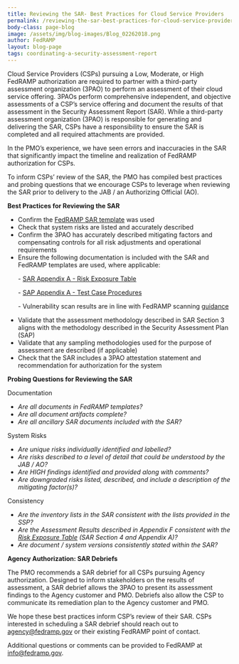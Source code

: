 ```yaml
---
title: Reviewing the SAR- Best Practices for Cloud Service Providers  
permalink: /reviewing-the-sar-best-practices-for-cloud-service-providers/
body-class: page-blog
image: /assets/img/blog-images/Blog_02262018.png
author: FedRAMP
layout: blog-page
tags: coordinating-a-security-assessment-report
---
```

Cloud Service Providers (CSPs) pursuing a Low, Moderate, or High FedRAMP authorization are required to partner with a third-party assessment organization (3PAO) to perform an assessment of their cloud service offering. 3PAOs perform comprehensive independent, and objective assessments of a CSP’s service offering and document the results of that assessment in the Security Assessment Report (SAR). While a third-party assessment organization (3PAO) is responsible for generating and delivering the SAR, CSPs have a responsibility to ensure the SAR is completed and all required attachments are provided.

In the PMO’s experience, we have seen errors and inaccuracies in the SAR that significantly impact the timeline and realization of FedRAMP authorization for CSPs.

To inform CSPs’ review of the SAR, the PMO has compiled best practices and probing questions that we encourage CSPs to leverage when reviewing the SAR prior to delivery to the JAB / an Authorizing Official (AO).

**Best Practices for Reviewing the SAR**

* Confirm the <a href="https://www.fedramp.gov/assets/resources/templates/FedRAMP-SAR-Template.docx">FedRAMP SAR template</a> was used
* Check that system risks are listed and accurately described
* Confirm the 3PAO has accurately described mitigating factors and compensating controls for all risk adjustments and operational requirements
* Ensure the following documentation is included with the SAR and FedRAMP templates are used, where applicable:
  <p>  - <a href="https://www.fedramp.gov/assets/resources/templates/SAR-AA-FedRAMP-Risk-Exposure-Table-Template.xlsx">SAR Appendix A - Risk Exposure Table</a></p>
  <p>   - <a href="https://www.fedramp.gov/assets/resources/templates/SAP-AA-FedRAMP-Moderate-Security-Test-Case-Procedures-Template.xlsx">SAP Appendix A - Test Case Procedures</a></p>
  <p>   - Vulnerability scan results are in line with FedRAMP scanning <a href="https://www.fedramp.gov/assets/resources/documents/CSP_Vulnerability_Scanning_Requirements.pdf">guidance</a></p>
* Validate that the assessment methodology described in SAR Section 3 aligns with the methodology described in the Security Assessment Plan (SAP)
* Validate that any sampling methodologies used for the purpose of assessment are described (if applicable)
* Check that the SAR includes a 3PAO attestation statement and recommendation for authorization for the system

**Probing Questions for Reviewing the SAR**

Documentation
* _Are all documents in FedRAMP templates?_
* _Are all document artifacts complete?_
* _Are all ancillary SAR documents included with the SAR?_

System Risks

* _Are unique risks individually identified and labelled?_
* _Are risks described to a level of detail that could be understood by the JAB / AO?_
* _Are HIGH findings identified and provided along with comments?_
* _Are downgraded risks listed, described, and include a description of the mitigating factor(s)?_
 
Consistency

* _Are the inventory lists in the SAR consistent with the lists provided in the SSP?_
* _Are the Assessment Results described in Appendix F consistent with the <a href="https://www.fedramp.gov/assets/resources/templates/SAR-AA-FedRAMP-Risk-Exposure-Table-Template.xlsx">Risk Exposure Table</a> (SAR Section 4 and Appendix A)?_
* _Are document / system versions consistently stated within the SAR?_
 
**Agency Authorization: SAR Debriefs** 

The PMO recommends a SAR debrief for all CSPs pursuing Agency authorization. Designed to inform stakeholders on the results of assessment, a SAR debrief allows the 3PAO to present its assessment findings to the Agency customer and PMO. Debriefs also allow the CSP to communicate its remediation plan to the Agency customer and PMO.

We hope these best practices inform CSP’s review of their SAR. CSPs interested in scheduling a SAR debrief should reach out to agency@fedramp.gov or their existing FedRAMP point of contact.

Additional questions or comments can be provided to FedRAMP at info@fedramp.gov.


